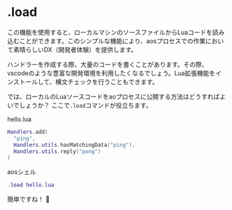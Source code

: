 # .load

この機能を使用すると、ローカルマシンのソースファイルからLuaコードを読み込むことができます。このシンプルな機能により、aosプロセスでの作業において素晴らしいDX（開発者体験）を提供します。

ハンドラーを作成する際、大量のコードを書くことがあります。その際、vscodeのような豊富な開発環境を利用したくなるでしょう。Lua拡張機能をインストールして、構文チェックを行うこともできます。

では、ローカルのLuaソースコードをaoプロセスに公開する方法はどうすればよいでしょうか？ ここで`.load`コマンドが役立ちます。

hello.lua

```lua
Handlers.add(
  "ping",
  Handlers.utils.hasMatchingData("ping"),
  Handlers.utils.reply("pong")
)
```

aosシェル

```lua
.load hello.lua
```

簡単ですね！ 🐶
